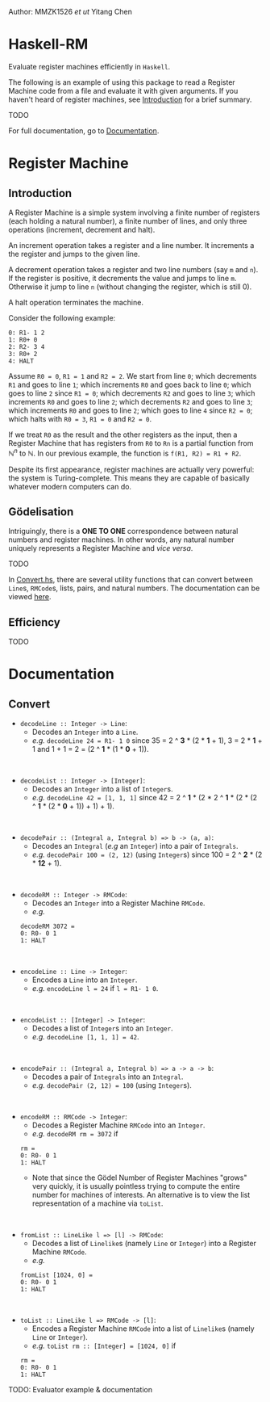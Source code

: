 Author: MMZK1526 *et ut* Yitang Chen

# Haskell-RM
Evaluate register machines efficiently in `Haskell`.  

The following is an example of using this package to read a Register Machine code from a file and evaluate it with given arguments. If you haven't heard of register machines, see [Introduction](##Introduction) for a brief summary.  

TODO

For full documentation, go to [Documentation](#Documentation).  

# Register Machine
## Introduction
A Register Machine is a simple system involving a finite number of registers (each holding a natural number), a finite number of lines, and only three operations (increment, decrement and halt).  

An increment operation takes a register and a line number. It increments a the register and jumps to the given line.  

A decrement operation takes a register and two line numbers (say `m` and `n`). If the register is positive, it decrements the value and jumps to line `m`. Otherwise it jump to line `n` (without changing the register, which is still 0).  

A halt operation terminates the machine.  

Consider the following example:

```
0: R1- 1 2
1: R0+ 0
2: R2- 3 4
3: R0+ 2
4: HALT
```

Assume `R0 = 0`, `R1 = 1` and `R2 = 2`. We start from line `0`; which decrements `R1` and goes to line `1`; which increments `R0` and goes back to line `0`; which goes to line `2` since `R1 = 0`; which decrements `R2` and goes to line `3`; which increments `R0` and goes to line `2`; which decrements `R2` and goes to line `3`; which increments `R0` and goes to line `2`; which goes to line `4` since `R2 = 0`; which halts with `R0 = 3`, `R1 = 0` and `R2 = 0`.

If we treat `R0` as the result and the other registers as the input, then a Register Machine that has registers from `R0` to `Rn` is a partial function from $\mathbb N^n$ to $\mathbb N$. In our previous example, the function is `f(R1, R2) = R1 + R2`.  

Despite its first appearance, register machines are actually very powerful: the system is Turing-complete. This means they are capable of basically whatever modern computers can do.

## Gödelisation
Intriguingly, there is a **ONE TO ONE** correspondence between natural numbers and register machines. In other words, any natural number uniquely represents a Register Machine and *vice versa*.  

TODO

In [Convert.hs](Convert.hs), there are several utility functions that can convert between `Line`s, `RMCode`s, lists, pairs, and natural numbers. The documentation can be viewed [here](##Convert).   

## Efficiency
TODO

# Documentation

## Convert

* `decodeLine :: Integer -> Line`:  
  * Decodes an `Integer` into a `Line`.  
  * *e.g.* `decodeLine 24 = R1- 1 0` since 35 = 2 ^ **3** * (2 * **1** + 1), 3 = 2 * **1** + 1 and 1 + 1 = 2 = (2 ^ **1** * (1 * **0** + 1)).  
<br />

* `decodeList :: Integer -> [Integer]`:  
  * Decodes an `Integer` into a list of `Integer`s.  
  * *e.g.* `decodeLine 42 = [1, 1, 1]` since 42 = 2 ^ **1** * (2 * 2 ^ **1** * (2 * (2 ^ **1** * (2 * **0** + 1)) + 1) + 1).  
<br />

* `decodePair :: (Integral a, Integral b) => b -> (a, a)`:  
  * Decodes an `Integral` (*e.g* an `Integer`) into a pair of `Integrals`.  
  * *e.g.* `decodePair 100 = (2, 12)` (using `Integer`s) since 100 = 2 ^ **2** * (2 * **12** + 1).  
<br />

* `decodeRM :: Integer -> RMCode`:  
  * Decodes an `Integer` into a Register Machine `RMCode`.  
  * *e.g.*  
  ```
  decodeRM 3072 = 
  0: R0- 0 1
  1: HALT
  ```  
<br />

* `encodeLine :: Line -> Integer`:  
  * Encodes a `Line` into an `Integer`.  
  * *e.g.* `encodeLine l = 24` if `l = R1- 1 0`.  
<br />

* `encodeList :: [Integer] -> Integer`:  
  * Decodes a list of `Integer`s into an `Integer`.  
  * *e.g.* `decodeLine [1, 1, 1] = 42`.  
<br />

* `encodePair :: (Integral a, Integral b) => a -> a -> b`:  
  * Decodes a pair of `Integrals` into an `Integral`.  
  * *e.g.* `decodePair (2, 12) = 100` (using `Integer`s).  
<br />

* `encodeRM :: RMCode -> Integer`:  
  * Decodes a Register Machine `RMCode` into an `Integer`.  
  * *e.g.* `decodeRM rm = 3072` if  
  ```
  rm =
  0: R0- 0 1
  1: HALT
  ```  
  * Note that since the Gödel Number of Register Machines "grows" very quickly, it is usually pointless trying to compute the entire number for machines of interests. An alternative is to view the list representation of a machine via `toList`.  
<br />

* `fromList :: LineLike l => [l] -> RMCode`:  
  * Decodes a list of `Linelike`s (namely `Line` or `Integer`) into a Register Machine `RMCode`.  
  * *e.g.*  
  ```
  fromList [1024, 0] = 
  0: R0- 0 1
  1: HALT
  ```  
<br />

* `toList :: LineLike l => RMCode -> [l]`:  
  * Encodes a Register Machine `RMCode` into a list of `Linelike`s (namely `Line` or `Integer`).  
  * *e.g.* `toList rm :: [Integer] = [1024, 0]` if  
  ```
  rm =
  0: R0- 0 1
  1: HALT
  ```  

TODO: Evaluator example & documentation
